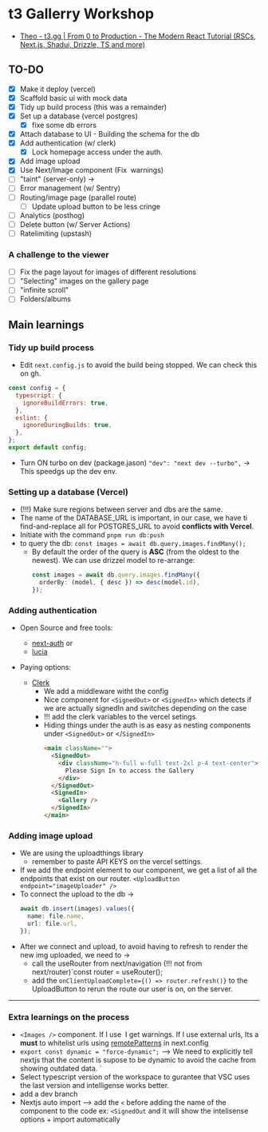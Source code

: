 # t3 Gallerry Workshop

- [Theo - t3.gg | From 0 to Production - The Modern React Tutorial (RSCs, Next.js, Shadui, Drizzle, TS and more) ](https://www.youtube.com/watch?v=d5x0JCZbAJs)

## TO-DO

- [x] Make it deploy (vercel)
- [x] Scaffold basic ui with mock data
- [x] Tidy up build process (this was a remainder)
- [x] Set up a database (vercel postgres)
  - [x] fixe some db errors
- [x] Attach database to UI - Building the schema for the db
- [x] Add authentication (w/ clerk)
  - [x] Lock homepage access under the auth.
- [x] Add image upload
- [x] Use Next/Image component (Fix <img> warnings)
- [ ] "taint" (server-only) ->
- [ ] Error management (w/ Sentry)
- [ ] Routing/image page (parallel route)
  - [ ] Update upload button to be less cringe
- [ ] Analytics (posthog)
- [ ] Delete button (w/ Server Actions)
- [ ] Ratelimiting (upstash)

### A challenge to the viewer

- [ ] Fix the page layout for images of different resolutions
- [ ] "Selecting" images on the gallery page
- [ ] "infinite scroll"
- [ ] Folders/albums

## Main learnings

### Tidy up build process

- Edit `next.config.js` to avoid the build being stopped. We can check this on gh.

```js
const config = {
  typescript: {
    ignoreBuildErrors: true,
  },
  eslint: {
    ignoreDuringBuilds: true,
  },
};
export default config;
```

- Turn ON turbo on dev (package.jason) `"dev": "next dev --turbo",` -> This speedgs up the dev env.

### Setting up a database (Vercel)

- (!!!) Make sure regions between server and dbs are the same.
- The name of the DATABASE_URL is important, in our case, we have ti find-and-replace all for POSTGRES_URL to avoid **conflicts with Vercel**.
- Initiate with the command `pnpm run db:push`
- to query the db: `const images = await db.query.images.findMany();`
  - By default the order of the query is **ASC** (from the oldest to the newest). We can use drizzel model to re-arrange:
    ```ts
    const images = await db.query.images.findMany({
      orderBy: (model, { desc }) => desc(model.id),
    });
    ```

### Adding authentication

- Open Source and free tools:

  - [next-auth](https://next-auth.js.org/) or
  - [lucia](https://lucia-auth.com/)

- Paying options:
  - [Clerk](https://clerk.com/docs/quickstarts/nextjs)
    - We add a middleware witht the config
    - Nice component for `<SignedOut>` or `<SignedIn>` which detects if we are actually signedIn and switches depending on the case
    - !!! add the clerk variables to the vercel setings
    - Hiding things under the auth is as easy as nesting components under `<SignedOut>` or </`SignedIn>`
      ```html
      <main className="">
        <SignedOut>
          <div className="h-full w-full text-2xl p-4 text-center">
            Please Sign In to access the Gallery
          </div>
        </SignedOut>
        <SignedIn>
          <Gallery />
        </SignedIn>
      </main>
      ```

### Adding image upload

- We are using the uploadthings library
  - remember to paste API KEYS on the vercel settings.
- If we add the endpoint element to our component, we get a list of all the endpoints that exist on our router. `<UploadButton endpoint="imageUploader" />`
- To connect the upload to the db ->
  ```ts
  await db.insert(images).values({
    name: file.name,
    url: file.url,
  });
  ```
- After we connect and upload, to avoid having to refresh to render the new img uploaded, we need to ->
  - call the useRouter from next/navigation (!!! not from next/router)`const router = useRouter();
  - add the `onClientUploadComplete={() => router.refresh()}` to the UploadButton to rerun the route our user is on, on the server.

---

### Extra learnings on the process

- `<Images />` component. If I use <img> I get warnings. If I use external urls, Its a **must** to whitelist urls using [remotePatterns](https://nextjs.org/docs/pages/api-reference/components/image#remotepatterns) in next.config
- `export const dynamic = "force-dynamic";` --> We need to explicitly tell nextjs that the content is supose to be dynamic to avoid the cache from showing outdated data.
  `
- Select typescript version of the workspace to gurantee that VSC uses the last version and intelligense works better.
- add a dev branch
- Nextjs auto import --> add the `<` before adding the name of the component to the code ex: `<SignedOut` and it will show the intelisense options + import automatically
